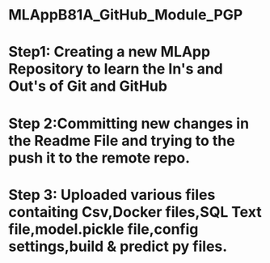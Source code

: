 # MLAppB81A_GitHub_Module_PGP

# Step1: Creating a new MLApp Repository to learn the In's and Out's of Git and GitHub

# Step 2:Committing new changes in the Readme File and trying to the push it to the remote repo.

# Step 3: Uploaded various files contaiting Csv,Docker files,SQL Text file,model.pickle file,config settings,build & predict py files.

